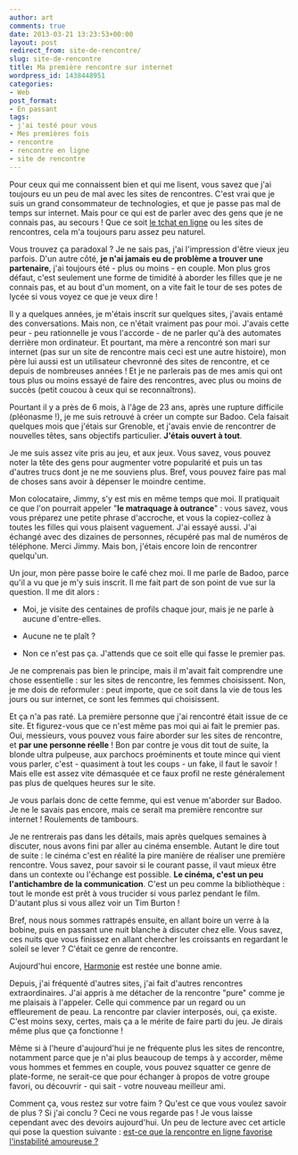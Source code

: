 ```yaml
---
author: art
comments: true
date: 2013-03-21 13:23:53+00:00
layout: post
redirect_from: site-de-rencontre/
slug: site-de-rencontre
title: Ma première rencontre sur internet
wordpress_id: 1438448951
categories:
- Web
post_format:
- En passant
tags:
- j'ai testé pour vous
- Mes premières fois
- rencontre
- rencontre en ligne
- site de rencontre
---
```


Pour ceux qui me connaissent bien et qui me lisent, vous savez que j'ai toujours eu un peu de mal avec les sites de rencontres. C'est vrai que je suis un grand consommateur de technologies, et que je passe pas mal de temps sur internet.<!-- more --> Mais pour ce qui est de parler avec des gens que je ne connais pas, au secours ! Que ce soit [le tchat en ligne](http://badoo.com/fr/) ou les sites de rencontres, cela m'a toujours paru assez peu naturel.

Vous trouvez ça paradoxal ? Je ne sais pas, j'ai l'impression d'être vieux jeu parfois. D'un autre côté, **je n'ai jamais eu de problème a trouver une partenaire**, j'ai toujours été - plus ou moins - en couple. Mon plus gros défaut, c'est seulement une forme de timidité à aborder les filles que je ne connais pas, et au bout d'un moment, on a vite fait le tour de ses potes de lycée si vous voyez ce que je veux dire !

Il y a quelques années, je m'étais inscrit sur quelques sites, j'avais entamé des conversations. Mais non, ce n'était vraiment pas pour moi. J'avais cette peur - peu rationnelle je vous l'accorde - de ne parler qu'à des automates derrière mon ordinateur. Et pourtant, ma mère a rencontré son mari sur internet (pas sur un site de rencontre mais ceci est une autre histoire), mon père lui aussi est un utilisateur chevronné des sites de rencontre, et ce depuis de nombreuses années ! Et je ne parlerais pas de mes amis qui ont tous plus ou moins essayé de faire des rencontres, avec plus ou moins de succès (petit coucou à ceux qui se reconnaîtrons).

Pourtant il y a près de 6 mois, à l'âge de 23 ans, après une rupture difficile (pléonasme !), je me suis retrouvé à créer un compte sur Badoo. Cela faisait quelques mois que j'étais sur Grenoble, et j'avais envie de rencontrer de nouvelles têtes, sans objectifs particulier. **J'étais ouvert à tout**.

Je me suis assez vite pris au jeu, et aux jeux. Vous savez, vous pouvez noter la tête des gens pour augmenter votre popularité et puis un tas d'autres trucs dont je ne me souviens plus. Bref, vous pouvez faire pas mal de choses sans avoir à dépenser le moindre centime.

Mon colocataire, Jimmy, s'y est mis en même temps que moi. Il pratiquait ce que l'on pourrait appeler "**le matraquage à outrance**" : vous savez, vous vous préparez une petite phrase d'accroche, et vous la copiez-collez à toutes les filles qui vous plaisent vaguement. J'ai essayé aussi. J'ai échangé avec des dizaines de personnes, récupéré pas mal de numéros de téléphone. Merci Jimmy. Mais bon, j'étais encore loin de rencontrer quelqu'un.

Un jour, mon père passe boire le café chez moi. Il me parle de Badoo, parce qu'il a vu que je m'y suis inscrit. Il me fait part de son point de vue sur la question. Il me dit alors :




- Moi, je visite des centaines de profils chaque jour, mais je ne parle à aucune d'entre-elles.

- Aucune ne te plaît ?

- Non ce n'est pas ça. J'attends que ce soit elle qui fasse le premier pas.






Je ne comprenais pas bien le principe, mais il m'avait fait comprendre une chose essentielle : sur les sites de rencontre, les femmes choisissent. Non, je me dois de reformuler : peut importe, que ce soit dans la vie de tous les jours ou sur internet, ce sont les femmes qui choisissent.

Et ça n'a pas raté. La première personne que j'ai rencontré était issue de ce site. Et figurez-vous que ce n'est même pas moi qui ai fait le premier pas. Oui, messieurs, vous pouvez vous faire aborder sur les sites de rencontre, et **par une personne réelle** ! Bon par contre je vous dit tout de suite, la blonde ultra pulpeuse, aux parchocs proéminents et toute mince qui vient vous parler, c'est - quasiment à tout les coups - un fake, il faut le savoir ! Mais elle est assez vite démasquée et ce faux profil ne reste généralement pas plus de quelques heures sur le site.

Je vous parlais donc de cette femme, qui est venue m'aborder sur Badoo. Je ne le savais pas encore, mais ce serait ma première rencontre sur internet ! Roulements de tambours.

Je ne rentrerais pas dans les détails, mais après quelques semaines à discuter, nous avons fini par aller au cinéma ensemble. Autant le dire tout de suite : le cinéma c'est en réalité la pire manière de réaliser une première rencontre. Vous savez, pour savoir si le courant passe, il vaut mieux être dans un contexte ou l'échange est possible. **Le cinéma, c'est un peu l'antichambre de la communication**. C'est un peu comme la bibliothèque : tout le monde est prêt à vous trucider si vous parlez pendant le film. D'autant plus si vous allez voir un Tim Burton !

Bref, nous nous sommes rattrapés ensuite, en allant boire un verre à la bobine, puis en passant une nuit blanche à discuter chez elle. Vous savez, ces nuits que vous finissez en allant chercher les croissants en regardant le soleil se lever ? C'était ce genre de rencontre.

Aujourd'hui encore, [Harmonie](https://irz.fr/premier-visage) est restée une bonne amie.

Depuis, j'ai fréquenté d'autres sites, j'ai fait d'autres rencontres extraordinaires. J'ai appris à me détacher de la rencontre "pure" comme je me plaisais à l'appeler. Celle qui commence par un regard ou un effleurement de peau. La rencontre par clavier interposés, oui, ça existe. C'est moins sexy, certes, mais ça a le mérite de faire parti du jeu. Je dirais même plus que ça fonctionne !

Même si à l'heure d'aujourd'hui je ne fréquente plus les sites de rencontre, notamment parce que je n'ai plus beaucoup de temps à y accorder, même vous hommes et femmes en couple, vous pouvez squatter ce genre de plate-forme, ne serait-ce que pour échanger à propos de votre groupe favori, ou découvrir - qui sait - votre nouveau meilleur ami.

Comment ça, vous restez sur votre faim ? Qu'est ce que vous voulez savoir de plus ? Si j'ai conclu ? Ceci ne vous regarde pas ! Je vous laisse cependant avec des devoirs aujourd'hui. Un peu de lecture avec cet article qui pose la question suivante : [est-ce que la rencontre en ligne favorise l'instabilité amoureuse ?](http://www.internetactu.net/2013/02/25/rencontres-en-ligne-la-magie-technologique-nexplique-pas-tout/)


